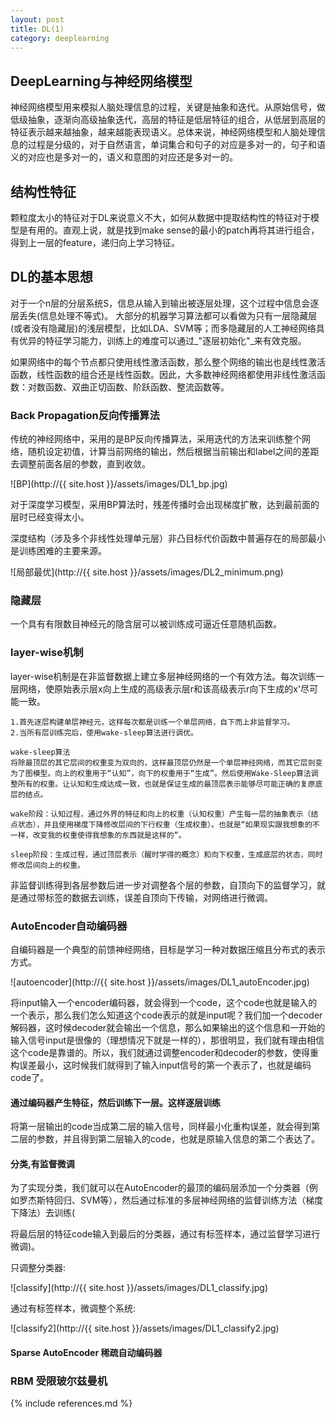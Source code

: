 ```yaml
---
layout: post
title: DL(1)
category: deeplearning
---
```



## DeepLearning与神经网络模型 ##
神经网络模型用来模拟人脑处理信息的过程，关键是抽象和迭代。从原始信号，做低级抽象，逐渐向高级抽象迭代，高层的特征是低层特征的组合，从低层到高层的特征表示越来越抽象，越来越能表现语义。总体来说，神经网络模型和人脑处理信息的过程是分级的，对于自然语言，单词集合和句子的对应是多对一的，句子和语义的对应也是多对一的，语义和意图的对应还是多对一的。

## 结构性特征 ##
颗粒度太小的特征对于DL来说意义不大，如何从数据中提取结构性的特征对于模型是有用的。直观上说，就是找到make sense的最小的patch再将其进行组合，得到上一层的feature，递归向上学习特征。


## DL的基本思想 ##
对于一个n层的分层系统S，信息从输入到输出被逐层处理，这个过程中信息会逐层丢失(信息处理不等式)。
大部分的机器学习算法都可以看做为只有一层隐藏层(或者没有隐藏层)的浅层模型，比如LDA、SVM等；而多隐藏层的人工神经网络具有优异的特征学习能力，训练上的难度可以通过_"逐层初始化"_来有效克服。

如果网络中的每个节点都只使用线性激活函数，那么整个网络的输出也是线性激活函数，线性函数的组合还是线性函数。因此，大多数神经网络都使用非线性激活函数：对数函数、双曲正切函数、阶跃函数、整流函数等。

### Back Propagation反向传播算法 ###
传统的神经网络中，采用的是BP反向传播算法，采用迭代的方法来训练整个网络，随机设定初值，计算当前网络的输出，然后根据当前输出和label之间的差距去调整前面各层的参数，直到收敛。

![BP](http://{{ site.host }}/assets/images/DL1_bp.jpg)

对于深度学习模型，采用BP算法时，残差传播时会出现梯度扩散，达到最前面的层时已经变得太小。

深度结构（涉及多个非线性处理单元层）非凸目标代价函数中普遍存在的局部最小是训练困难的主要来源。

![局部最优](http://{{ site.host }}/assets/images/DL2_minimum.png)

###  隐藏层 ###

一个具有有限数目神经元的隐含层可以被训练成可逼近任意随机函数。

### layer-wise机制 ###
layer-wise机制是在非监督数据上建立多层神经网络的一个有效方法。每次训练一层网络，使原始表示层x向上生成的高级表示层r和该高级表示r向下生成的x'尽可能一致。


	1.首先逐层构建单层神经元，这样每次都是训练一个单层网络，自下而上非监督学习。
	2.当所有层训练完后，使用wake-sleep算法进行调优。

	wake-sleep算法
	将除最顶层的其它层间的权重变为双向的，这样最顶层仍然是一个单层神经网络，而其它层则变为了图模型。向上的权重用于“认知”，向下的权重用于“生成”。然后使用Wake-Sleep算法调整所有的权重。让认知和生成达成一致，也就是保证生成的最顶层表示能够尽可能正确的复原底层的结点。
	
	wake阶段：认知过程，通过外界的特征和向上的权重（认知权重）产生每一层的抽象表示（结点状态），并且使用梯度下降修改层间的下行权重（生成权重）。也就是“如果现实跟我想象的不一样，改变我的权重使得我想象的东西就是这样的”。
	
	sleep阶段：生成过程，通过顶层表示（醒时学得的概念）和向下权重，生成底层的状态，同时修改层间向上的权重。



非监督训练得到各层参数后进一步对调整各个层的参数，自顶向下的监督学习，就是通过带标签的数据去训练，误差自顶向下传输，对网络进行微调。

### AutoEncoder自动编码器 ###

自编码器是一个典型的前馈神经网络，目标是学习一种对数据压缩且分布式的表示方式。

![autoencoder](http://{{ site.host }}/assets/images/DL1_autoEncoder.jpg)

将input输入一个encoder编码器，就会得到一个code，这个code也就是输入的一个表示，那么我们怎么知道这个code表示的就是input呢？我们加一个decoder解码器，这时候decoder就会输出一个信息，那么如果输出的这个信息和一开始的输入信号input是很像的（理想情况下就是一样的），那很明显，我们就有理由相信这个code是靠谱的。所以，我们就通过调整encoder和decoder的参数，使得重构误差最小，这时候我们就得到了输入input信号的第一个表示了，也就是编码code了。

#### 通过编码器产生特征，然后训练下一层。这样逐层训练 ####

将第一层输出的code当成第二层的输入信号，同样最小化重构误差，就会得到第二层的参数，并且得到第二层输入的code，也就是原输入信息的第二个表达了。

#### 分类,有监督微调 ####

为了实现分类，我们就可以在AutoEncoder的最顶的编码层添加一个分类器（例如罗杰斯特回归、SVM等），然后通过标准的多层神经网络的监督训练方法（梯度下降法）去训练(

将最后层的特征code输入到最后的分类器，通过有标签样本，通过监督学习进行微调)。

只调整分类器:

![classify](http://{{ site.host }}/assets/images/DL1_classify.jpg)

通过有标签样本，微调整个系统:

![classify2](http://{{ site.host }}/assets/images/DL1_classify2.jpg)

#### Sparse AutoEncoder 稀疏自动编码器 ####




### RBM 受限玻尔兹曼机 ###



{% include references.md %}
